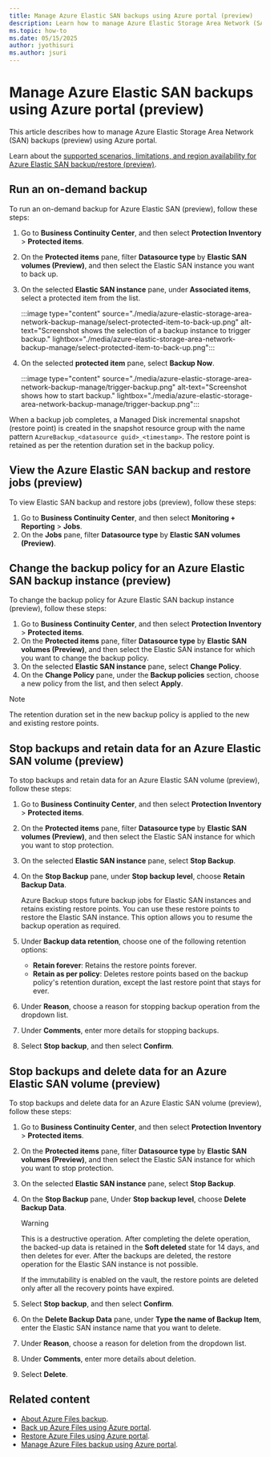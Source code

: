 ```yaml
---
title: Manage Azure Elastic SAN backups using Azure portal (preview)
description: Learn how to manage Azure Elastic Storage Area Network (SAN)  backups (preview) using Azure portal.
ms.topic: how-to
ms.date: 05/15/2025
author: jyothisuri
ms.author: jsuri
---
```


# Manage Azure Elastic SAN backups using Azure portal (preview)

This article describes how to manage Azure Elastic Storage Area Network (SAN) backups (preview) using Azure portal.

Learn about the [supported scenarios, limitations, and region availability for Azure Elastic SAN backup/restore (preview)](azure-elastic-storage-area-network-backup-support-matrix.md).

## Run an on-demand backup

To run an on-demand backup for Azure Elastic SAN (preview), follow these steps:

1. Go to **Business Continuity Center**, and then select **Protection Inventory** > **Protected items**.
1. On the **Protected items** pane, filter **Datasource type** by **Elastic SAN volumes (Preview)**, and then select the Elastic SAN instance you want to back up.
1. On the selected **Elastic SAN instance** pane, under **Associated items**, select a protected item from the list. 

   :::image type="content" source="./media/azure-elastic-storage-area-network-backup-manage/select-protected-item-to-back-up.png" alt-text="Screenshot shows the selection of a backup instance to trigger backup." lightbox="./media/azure-elastic-storage-area-network-backup-manage/select-protected-item-to-back-up.png":::

1. On the selected **protected item** pane, select **Backup Now**.

   :::image type="content" source="./media/azure-elastic-storage-area-network-backup-manage/trigger-backup.png" alt-text="Screenshot shows how to start backup." lightbox="./media/azure-elastic-storage-area-network-backup-manage/trigger-backup.png":::


When a backup job completes, a Managed Disk incremental snapshot (restore point) is created in the snapshot resource group with the name pattern `AzureBackup_<datasource guid>_<timestamp>`. The restore point is retained as per the retention duration set in the backup policy.


## View the Azure Elastic SAN backup and restore jobs (preview)

To view Elastic SAN backup and restore jobs (preview), follow these steps:

1. Go to **Business Continuity Center**, and then select **Monitoring + Reporting** > **Jobs**.
1. On the **Jobs** pane, filter **Datasource type** by **Elastic SAN volumes (Preview)**.

## Change the backup policy for an Azure Elastic SAN backup instance (preview)

To change the backup policy for Azure Elastic SAN backup instance (preview), follow these steps:

1. Go to **Business Continuity Center**, and then select **Protection Inventory** > **Protected items**.
1. On the **Protected items** pane, filter **Datasource type** by **Elastic SAN volumes (Preview)**, and then select the Elastic SAN instance for which you want to change the backup policy.
1. On the selected **Elastic SAN instance** pane, select **Change Policy**.
1. On the **Change Policy** pane, under the **Backup policies** section, choose a new policy from the list, and then select **Apply**.

>[!Note]
>The retention duration set in the new backup policy is applied to the new and existing restore points.

## Stop backups and retain data for an Azure Elastic SAN volume (preview)

To stop backups and retain data for an Azure Elastic SAN volume (preview), follow these steps:

1. Go to **Business Continuity Center**, and then select **Protection Inventory** > **Protected items**.
1. On the **Protected items** pane, filter **Datasource type** by **Elastic SAN volumes (Preview)**, and then select the Elastic SAN instance for which you want to stop protection.
1. On the selected **Elastic SAN instance** pane, select **Stop Backup**.
1. On the **Stop Backup** pane, under **Stop backup level**, choose **Retain Backup Data**.

   Azure Backup stops future backup jobs for Elastic SAN instances and retains existing restore points. You can use these restore points to restore the Elastic SAN instance. This option allows you to resume the backup operation as required.

1. Under **Backup data retention**, choose one of the following  retention options:

   - **Retain forever**: Retains the restore points forever.
   - **Retain as per policy**: Deletes restore points based on the backup policy's retention duration, except the last restore point that stays for ever.

1. Under **Reason**, choose a reason for stopping backup operation from the dropdown list.
1. Under **Comments**, enter more details for stopping backups.
1. Select **Stop backup**, and then select **Confirm**. 

## Stop backups and delete data for an Azure Elastic SAN volume (preview)

To stop backups and delete data for an Azure Elastic SAN volume (preview), follow these steps:

1. Go to **Business Continuity Center**, and then select **Protection Inventory** > **Protected items**.
1. On the **Protected items** pane, filter **Datasource type** by **Elastic SAN volumes (Preview)**, and then select the Elastic SAN instance for which you want to stop protection.
1. On the selected **Elastic SAN instance** pane, select **Stop Backup**.
1. On the **Stop Backup** pane, Under **Stop backup level**, choose **Delete Backup Data**.

   >[!Warning]
   >This is a destructive operation. After completing the delete operation, the backed-up data is retained in the **Soft deleted** state for 14 days, and then deletes for ever. After the backups are deleted, the restore operation for the Elastic SAN instance is not possible.
   >
   >If the immutability is enabled on the vault, the restore points are deleted only after all the recovery points have expired.

1. Select **Stop backup**, and then select **Confirm**. 
1. On the **Delete Backup Data** pane, under **Type the name of Backup Item**, enter the Elastic SAN instance name that you want to delete.
1. Under **Reason**, choose a reason for deletion from the dropdown list.
1. Under **Comments**, enter more details about deletion.
1. Select **Delete**. 

## Related content

- [About Azure Files backup](azure-file-share-backup-overview.md).
- [Back up Azure Files using Azure portal](backup-azure-files.md).
- [Restore Azure Files using Azure portal](restore-afs.md).
- [Manage Azure Files backup using Azure portal](manage-afs-backup.md).


